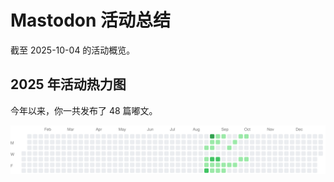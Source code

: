 # Mastodon 活动总结

截至 2025-10-04 的活动概览。

## 2025 年活动热力图

今年以来，你一共发布了 48 篇嘟文。

![Activity Heatmap](./heatmap.svg)